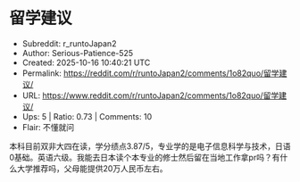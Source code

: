 # 留学建议

- Subreddit: r_runtoJapan2
- Author: Serious-Patience-525
- Created: 2025-10-16 10:40:21 UTC
- Permalink: https://reddit.com/r/runtoJapan2/comments/1o82quo/留学建议/
- URL: https://www.reddit.com/r/runtoJapan2/comments/1o82quo/留学建议/
- Ups: 5 | Ratio: 0.73 | Comments: 10
- Flair: 不懂就问


本科目前双非大四在读，学分绩点3.87/5，专业学的是电子信息科学与技术，日语0基础。英语六级。我能去日本读个本专业的修士然后留在当地工作拿pr吗？有什么大学推荐吗，父母能提供20万人民币左右。

